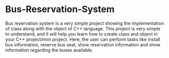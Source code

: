 # Bus-Reservation-System
Bus reservation system is a very simple project showing the implementation of class along with the object of C++ language. This project is very simple to understand, and it will help you learn how to create class and object in your C++ project/mini project. Here, the user can perform tasks like install bus information, reserve bus seat, show reservation information and show information regarding the buses available.
